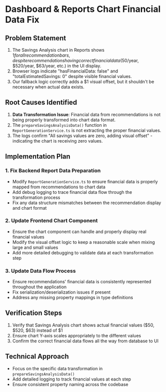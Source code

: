 # Dashboard & Reports Chart Financial Data Fix

## Problem Statement
1. The Savings Analysis chart in Reports shows $1 for all recommendation bars, despite recommendations having correct financial data ($50/year, $520/year, $63/year, etc.) in the UI display.
2. Browser logs indicate "hasFinancialData: false" and "totalEstimatedSavings: 0" despite visible financial values.
3. Our fallback logic correctly adds a $1 visual offset, but it shouldn't be necessary when actual data exists.

## Root Causes Identified
1. **Data Transformation Issue**: Financial data from recommendations is not being properly transformed into chart data format.
2. The `prepareSavingsAnalysisData()` function in `ReportGenerationService.ts` is not extracting the proper financial values.
3. The logs confirm "All savings values are zero, adding visual offset" - indicating the chart is receiving zero values.

## Implementation Plan

### 1. Fix Backend Report Data Preparation
- Modify `ReportGenerationService.ts` to ensure financial data is properly mapped from recommendations to chart data
- Add debug logging to trace financial data flow through the transformation process
- Fix any data structure mismatches between the recommendation display and chart format

### 2. Update Frontend Chart Component
- Ensure the chart component can handle and properly display real financial values
- Modify the visual offset logic to keep a reasonable scale when mixing large and small values
- Add more detailed debugging to validate data at each transformation step

### 3. Update Data Flow Process
- Ensure recommendations' financial data is consistently represented throughout the application
- Fix serialization/deserialization issues if present
- Address any missing property mappings in type definitions

## Verification Steps
1. Verify that Savings Analysis chart shows actual financial values ($50, $520, $63) instead of $1
2. Ensure chart Y-axis scales appropriately to the different values
3. Confirm the correct financial data flows all the way from database to UI

## Technical Approach
- Focus on the specific data transformation in `prepareSavingsAnalysisData()` 
- Add detailed logging to track financial values at each step
- Ensure consistent property naming across the codebase
